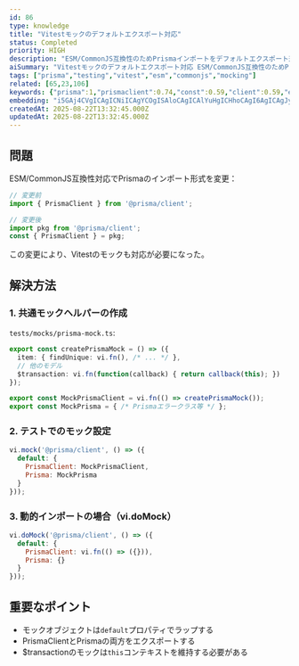 ```yaml
---
id: 86
type: knowledge
title: "Vitestモックのデフォルトエクスポート対応"
status: Completed
priority: HIGH
description: "ESM/CommonJS互換性のためPrismaインポートをデフォルトエクスポート形式に変更した際のテストモック修正方法"
aiSummary: "Vitestモックのデフォルトエクスポート対応 ESM/CommonJS互換性のためPrismaインポートをデフォルトエクスポート形式に変更した際のテストモック修正方法 ## 問題\nESM/CommonJS互換性対応でPrismaのインポート形式を変更：\n```javascript\n// 変更前\nimport { PrismaClient } from '@prisma/client';\n\n// "
tags: ["prisma","testing","vitest","esm","commonjs","mocking"]
related: [65,23,106]
keywords: {"prisma":1,"prismaclient":0.74,"const":0.59,"client":0.59,"export":0.44}
embedding: "i5GAj4CVgICAgICNiICAgYCOgISAloCAgICAlYuHgICHhoCAgI6AgICAgJySj4CEmoCAhoCVgICAgICglZGAiYyEgJGAioCAgICAkZyKgIufgICXgIGAgICAgISYgoCIp4OAlICBgICAgICGjIiAgp6MgJeAi4CAgICAlYGBgIY="
createdAt: 2025-08-22T13:32:45.000Z
updatedAt: 2025-08-22T13:32:45.000Z
---
```


## 問題
ESM/CommonJS互換性対応でPrismaのインポート形式を変更：
```javascript
// 変更前
import { PrismaClient } from '@prisma/client';

// 変更後  
import pkg from '@prisma/client';
const { PrismaClient } = pkg;
```

この変更により、Vitestのモックも対応が必要になった。

## 解決方法

### 1. 共通モックヘルパーの作成
`tests/mocks/prisma-mock.ts`:
```typescript
export const createPrismaMock = () => ({
  item: { findUnique: vi.fn(), /* ... */ },
  // 他のモデル
  $transaction: vi.fn(function(callback) { return callback(this); })
});

export const MockPrismaClient = vi.fn(() => createPrismaMock());
export const MockPrisma = { /* Prismaエラークラス等 */ };
```

### 2. テストでのモック設定
```javascript
vi.mock('@prisma/client', () => ({
  default: {
    PrismaClient: MockPrismaClient,
    Prisma: MockPrisma
  }
}));
```

### 3. 動的インポートの場合（vi.doMock）
```javascript
vi.doMock('@prisma/client', () => ({
  default: {
    PrismaClient: vi.fn(() => ({})),
    Prisma: {}
  }
}));
```

## 重要なポイント
- モックオブジェクトは`default`プロパティでラップする
- PrismaClientとPrismaの両方をエクスポートする
- $transactionのモックは`this`コンテキストを維持する必要がある